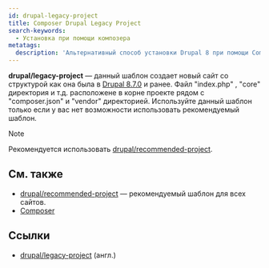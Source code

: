 ```yaml
---
id: drupal-legacy-project
title: Composer Drupal Legacy Project
search-keywords:
  - Установка при помощи композера
metatags:
  description: 'Альтернативный способ установки Drupal 8 при помощи Composer.'
---
```


**drupal/legacy-project** — данный шаблон создает новый сайт со структурой как она была в [Drupal 8.7.0](./release-8.7.0.md) и ранее. Файл "index.php" , "core" директория и т.д. расположене в корне проекте рядом с "composer.json" и "vendor" директорией. Используйте данный шаблон только если у вас нет возможности использовать рекомендуемый шаблон.

> [!NOTE]
> Рекомендуется использовать [drupal/recommended-project](drupal-recommended-project.md).

## См. также

- [drupal/recommended-project](drupal-recommended-project.md) — рекомендуемый шаблон для всех сайтов.
- [Composer](composer.md)

## Ссылки

- [drupal/legacy-project](https://github.com/drupal/legacy-project) (англ.)
